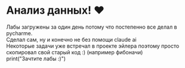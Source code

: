 # Анализ данных! ❤️

Лабы загружены за один день потому что постепенно все делал в pycharme.  
Сделал сам, ну и конечно не без помощи claude ai  
Некоторые задачи уже встречал в проекте эйлера поэтому просто скопировал свой старый код :) (например фибоначи)  
print("Зачтите лабы :)")
